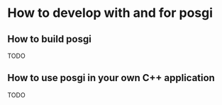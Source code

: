 # How to develop with and for posgi

## How to build posgi

TODO

## How to use posgi in your own C++ application

TODO
